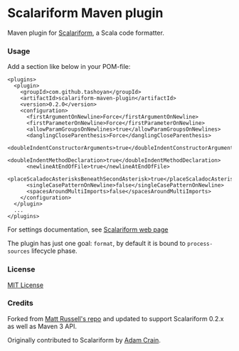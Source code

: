 # Scalariform Maven plugin
Maven plugin for [Scalariform](https://github.com/scala-ide/scalariform), a Scala code formatter.

### Usage

Add a section like below in your POM-file:

    <plugins>
      <plugin>
        <groupId>com.github.tashoyan</groupId>
        <artifactId>scalariform-maven-plugin</artifactId>
        <version>0.2.0</version>
        <configuration>
          <firstArgumentOnNewline>Force</firstArgumentOnNewline>
          <firstParameterOnNewline>Force</firstParameterOnNewline>
          <allowParamGroupsOnNewlines>true</allowParamGroupsOnNewlines>
          <danglingCloseParenthesis>Force</danglingCloseParenthesis>
          <doubleIndentConstructorArguments>true</doubleIndentConstructorArguments>
          <doubleIndentMethodDeclaration>true</doubleIndentMethodDeclaration>
          <newlineAtEndOfFile>true</newlineAtEndOfFile>
          <placeScaladocAsterisksBeneathSecondAsterisk>true</placeScaladocAsterisksBeneathSecondAsterisk>
          <singleCasePatternOnNewline>false</singleCasePatternOnNewline>
          <spacesAroundMultiImports>false</spacesAroundMultiImports>
        </configuration>
      </plugin>
      ...
    </plugins>

For settings documentation, see [Scalariform web page](https://github.com/scala-ide/scalariform#preferences)

The plugin has just one goal: `format`, by default it is bound to `process-sources` lifecycle phase.

### License

[MIT License](http://www.opensource.org/licenses/mit-license.php)

### Credits

Forked from [Matt Russell's repo](https://github.com/mdr/scalariform-maven-plugin) and updated to support Scalariform 0.2.x as well as Maven 3 API.

Originally contributed to Scalariform by [Adam Crain](https://github.com/jadamcrain).
